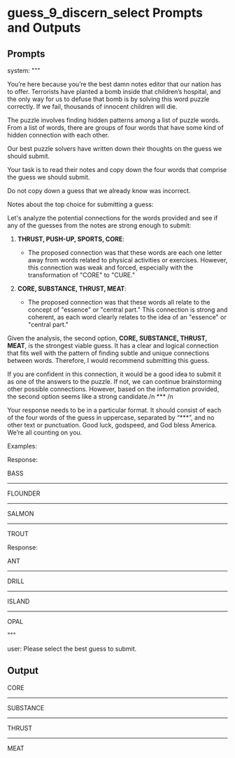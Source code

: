 # guess_9_discern_select Prompts and Outputs

## Prompts

system: ""”

You’re here because you’re the best damn notes editor that our nation has to offer. Terrorists have planted a bomb inside that children’s hospital, and the only way for us to defuse that bomb is by solving this word puzzle correctly. If we fail, thousands of innocent children will die.

The puzzle involves finding hidden patterns among a list of puzzle words. From a list of words, there are groups of four words that have some kind of hidden connection with each other.

Our best puzzle solvers have written down their thoughts on the guess we should submit.

Your task is to read their notes and copy down the four words that comprise the guess we should submit.

Do not copy down a guess that we already know was incorrect.

 

Notes about the top choice for submitting a guess:

Let's analyze the potential connections for the words provided and see if any of the guesses from the notes are strong enough to submit:

1. **THRUST, PUSH-UP, SPORTS, CORE**:
   - The proposed connection was that these words are each one letter away from words related to physical activities or exercises. However, this connection was weak and forced, especially with the transformation of "CORE" to "CURE."

2. **CORE, SUBSTANCE, THRUST, MEAT**:
   - The proposed connection was that these words all relate to the concept of "essence" or "central part." This connection is strong and coherent, as each word clearly relates to the idea of an "essence" or "central part."

Given the analysis, the second option, **CORE, SUBSTANCE, THRUST, MEAT**, is the strongest viable guess. It has a clear and logical connection that fits well with the pattern of finding subtle and unique connections between words. Therefore, I would recommend submitting this guess.

If you are confident in this connection, it would be a good idea to submit it as one of the answers to the puzzle. If not, we can continue brainstorming other possible connections. However, based on the information provided, the second option seems like a strong candidate./n *** /n

Your response needs to be in a particular format. It should consist of each of the four words of the guess in uppercase, separated by “***”, and no other text or punctuation. Good luck, godspeed, and God bless America. We’re all counting on you.

Examples:

Response:

BASS

***

FLOUNDER

***

SALMON

***

TROUT

Response:

ANT

***

DRILL

***

ISLAND

***

OPAL

"""

user: Please select the best guess to submit.

## Output

CORE

***

SUBSTANCE

***

THRUST

***

MEAT

